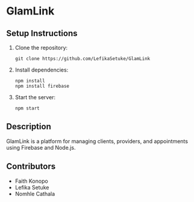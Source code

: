 # GlamLink

## Setup Instructions

1. Clone the repository:
   ```
   git clone https://github.com/LefikaSetuke/GlamLink
   ```

2. Install dependencies:
   ```
   npm install
   npm install firebase
   ```

3. Start the server:
   ```
   npm start
   ```

## Description

GlamLink is a platform for managing clients, providers, and appointments using Firebase and Node.js.

## Contributors
- Faith Konopo
- Lefika Setuke
- Nomhle Cathala

